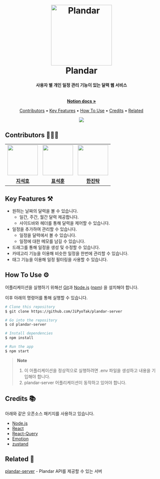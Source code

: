 <h1 align="center">
  <br>
  <a href="https://github.com/JiPyoTak/plandar-client"><img src="https://github.com/JiPyoTak/plandar-client/assets/55688122/84f1948f-73ff-4074-808d-356ff4ab9aee" alt="Plandar" width=200></a>
  <br>
  Plandar
  <br>
</h1>

<h4 align="center">사용자 별 개인 일정 관리 기능이 있는 달력 웹 서비스</h4>

<p align="center">
  <br />
  <a href="https://maze-giant-106.notion.site/Plandar-3aa929cd5234440b94690fd1c65be27a?pvs=4">
    <strong>
      Notion docs »
    </strong>
  </a>
  <br />
</p>

<p align="center">
  <a href="#contributors">Contributors</a> •
  <a href="#key-features">Key Features</a> •
  <a href="#how-to-use">How To Use</a> •
  <a href="#credits">Credits</a> •
  <a href="#related">Related</a>
</p>

<div align="center">
<img src="https://github.com/JiPyoTak/plandar-client/assets/55688122/00d20860-235a-43da-9750-ba7cae49180c"/>
</div>

## Contributors 🙋🏼‍♂️

<table align="center">
  <tr>
    <td>
      <a href="https://github.com/seoko97">
        <img src="https://avatars.githubusercontent.com/seoko97" width="100"/>
      </a>
    </td>
    <td>
      <a href="https://github.com/pyo-sh">
        <img src="https://avatars.githubusercontent.com/pyo-sh" width="100"/>
      </a>
    </td>
    <td>
      <a href="https://github.com/jintak0401">
        <img src="https://avatars.githubusercontent.com/jintak0401" width="100"/>
      </a>
    </td>
  </tr>
  <tr>
    <td align="center">
      <a href="https://github.com/seoko97">
        <strong>
          지석호
        </strong>
      </a>
    </td>
    <td align="center">
      <a href="https://github.com/pyo-sh">
        <strong>
          표석훈
        </strong>
      </a>
    </td>
    <td align="center">
      <a href="https://github.com/jintak0401">
        <strong>
          한진탁
        </strong>
      </a>
    </td>
  </tr>
</table>

## Key Features ⚒️

- 원하는 날짜의 달력을 볼 수 있습니다.
  - 일간, 주간, 월간 달력 제공합니다.
  - 사이드바와 헤더를 통해 달력을 제어할 수 있습니다.
- 일정을 추가하여 관리할 수 있습니다.
  - 일정을 달력에서 볼 수 있습니다.
  - 일정에 대한 메모를 남길 수 있습니다.
- 드래그를 통해 일정을 생성 및 수정할 수 있습니다.
- 카테고리 기능을 이용해 비슷한 일정을 한번에 관리할 수 있습니다.
- 태그 기능을 이용해 일정 필터링을 사용할 수 있습니다.

## How To Use ⚙️

어플리케이션을 실행하기 위해선 [Git](https://git-scm.com)과 [Node.js](https://nodejs.org/en/download/) ([npm](http://npmjs.com)) 을 설치해야 합니다.

이후 아래의 명령어를 통해 실행할 수 있습니다.

```bash
# Clone this repository
$ git clone https://github.com/JiPyoTak/plandar-server

# Go into the repository
$ cd plandar-server

# Install dependencies
$ npm install

# Run the app
$ npm start
```

> **Note**
>
> 1. 이 어플리케이션을 정상적으로 실행하려면 .env 파일을 생성하고 내용을 기입해야 합니다.
> 2. plandar-server 어플리케이션이 동작하고 있어야 합니다.

## Credits 📚

아래와 같은 오픈소스 패키지를 사용하고 있습니다.

- [Node.js](https://nodejs.org/)
- [React](https://legacy.reactjs.org/)
- [React-Query](https://tanstack.com/query/v3/)
- [Emotion](https://emotion.sh/docs/introduction)
- [zustand](https://github.com/pmndrs/zustand)

## Related 🔗

[plandar-server](https://github.com/JiPyoTak/plandar-server) - Plandar API를 제공할 수 있는 서버
